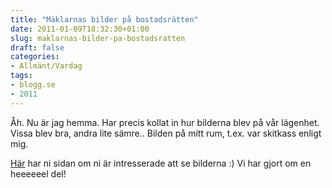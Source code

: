 ```yaml
---
title: "Mäklarnas bilder på bostadsrätten"
date: 2011-01-09T18:32:30+01:00
slug: maklarnas-bilder-pa-bostadsratten
draft: false
categories:
- Allmänt/Vardag
tags:
- blogg.se
- 2011
---
```

Åh. Nu är jag hemma. Har precis kollat in hur bilderna blev på vår lägenhet. Vissa blev bra, andra lite sämre.. Bilden på mitt rum, t.ex. var skitkass enligt mig.  
  
  
[Här](http://www.hemnet.se/beskrivning/1190657?r=3) har ni sidan om ni är intresserade att se bilderna :) Vi har gjort om en heeeeeel del!